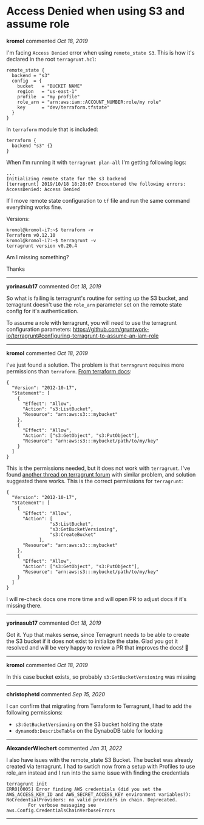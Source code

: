 # Access Denied when using S3 and assume role

**kromol** commented *Oct 18, 2019*

I'm facing `Access Denied` error when using `remote_state S3`. This is how it's declared in the root `terragrunt.hcl`:
```
remote_state {
  backend = "s3"
  config  = {
    bucket   = "BUCKET NAME"
    region   = "us-east-1"
    profile  = "my profile"
    role_arn = "arn:aws:iam::ACCOUNT_NUMBER:role/my role"
    key      = "dev/terraform.tfstate"
  }
}

```
In `terraform` module that is included:
```
terraform {
  backend "s3" {}
}
```

When I'm running it with `terragrunt plan-all` I'm getting following logs:
```
...
Initializing remote state for the s3 backend
[terragrunt] 2019/10/18 18:28:07 Encountered the following errors:
AccessDenied: Access Denied
```

If I move remote state configuration to `tf` file and run the same command everything works fine.

Versions:
```
kromol@kromol-i7:~$ terraform -v
Terraform v0.12.10
kromol@kromol-i7:~$ terragrunt -v
terragrunt version v0.20.4
```

Am I missing something?

Thanks
<br />
***


**yorinasub17** commented *Oct 18, 2019*

So what is failing is terragrunt's routine for setting up the S3 bucket, and terragrunt doesn't use the `role_arn` parameter set on the remote state config for it's authentication.

To assume a role with terragrunt, you will need to use the terragrunt configuration parameters: https://github.com/gruntwork-io/terragrunt#configuring-terragrunt-to-assume-an-iam-role
***

**kromol** commented *Oct 18, 2019*

I've just found a solution. The problem is that `terragrunt` requires more permissions than `terraform`. 
[From terraform docs](https://www.terraform.io/docs/backends/types/s3.html#s3-bucket-permissions):
```
{
  "Version": "2012-10-17",
  "Statement": [
    {
      "Effect": "Allow",
      "Action": "s3:ListBucket",
      "Resource": "arn:aws:s3:::mybucket"
    },
    {
      "Effect": "Allow",
      "Action": ["s3:GetObject", "s3:PutObject"],
      "Resource": "arn:aws:s3:::mybucket/path/to/my/key"
    }
  ]
}
```
This is the permissions needed, but it does not work with `terragrunt`. I've found [another thread on terragrunt forum](https://community.gruntwork.io/t/minimum-permissions-needed-for-s3-backed/164) with similar problem, and solution suggested there works. This is the correct permissions for `terragrunt`:
```
{
  "Version": "2012-10-17",
  "Statement": [
    {
      "Effect": "Allow",
      "Action": [
                "s3:ListBucket",
                "s3:GetBucketVersioning",
                "s3:CreateBucket"
            ],
      "Resource": "arn:aws:s3:::mybucket"
    },
    {
      "Effect": "Allow",
      "Action": ["s3:GetObject", "s3:PutObject"],
      "Resource": "arn:aws:s3:::mybucket/path/to/my/key"
    }
  ]
}
```
I will re-check docs one more time and will open PR to adjust docs if it's missing there.
***

**yorinasub17** commented *Oct 18, 2019*

Got it. Yup that makes sense, since Terragrunt needs to be able to create the S3 bucket if it does not exist to initialize the state. Glad you got it resolved and will be very happy to review a PR that improves the docs! 🍻 
***

**kromol** commented *Oct 18, 2019*

In this case bucket exists, so probably `s3:GetBucketVersioning` was missing
***

**christophetd** commented *Sep 15, 2020*

I can confirm that migrating from Terraform to Terragrunt, I had to add the following permissions:
- `s3:GetBucketVersioning` on the S3 bucket holding the state
- `dynamodb:DescribeTable` on the DynaboDB table for locking
***

**AlexanderWiechert** commented *Jan 31, 2022*

I also have isues with the remote_state S3 Bucket. The bucket was already created via terragrunt. I had to swtich now from a setup with Profiles to use role_arn instead and I run into the same issue with finding the credentials

```
terragrunt init
ERRO[0005] Error finding AWS credentials (did you set the AWS_ACCESS_KEY_ID and AWS_SECRET_ACCESS_KEY environment variables?): NoCredentialProviders: no valid providers in chain. Deprecated.
        For verbose messaging see aws.Config.CredentialsChainVerboseErrors
```
***

